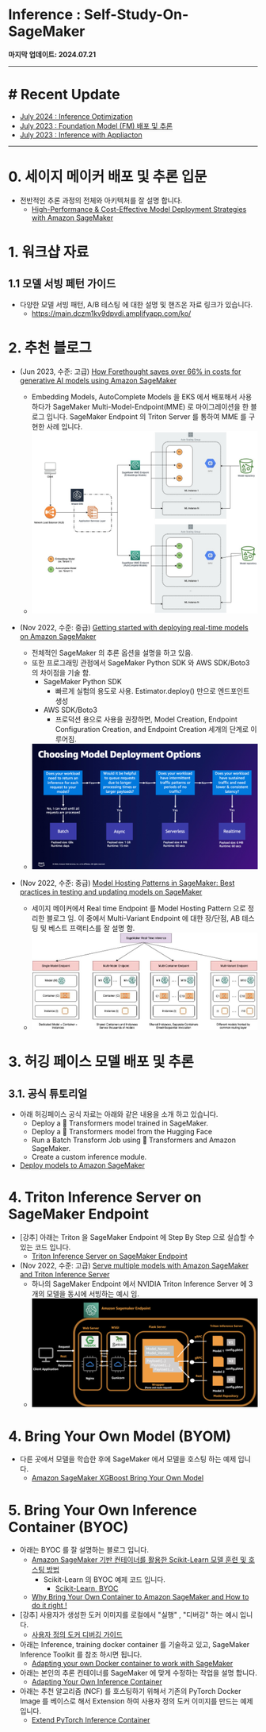 # Inference : Self-Study-On-SageMaker

**마지막 업데이트: 2024.07.21**


---
# \# Recent Update
- [July 2024 : Inference Optimization ](Inference-Optimization-README.md)
- [July 2023 : Foundation Model (FM) 배포 및 추론](FM-README.md)
- [July 2023 : Inference with Appliacton](Application-README.md)

---

# 0. 세이지 메이커 배포 및 추론 입문
- 전반적인 추론 과정의 전체와 아키텍처를 잘 설명 합니다.
    - [High-Performance & Cost-Effective Model Deployment Strategies with Amazon SageMaker](https://www.youtube.com/watch?v=_-hX-2MqiOg)

# 1. 워크샵 자료
## 1.1 모델 서빙 페턴  가이드

* 다양한 모델 서빙 패턴, A/B 테스팅 에 대한 설명 및 핸즈온 자료 링크가 있습니다.
    * https://main.dczm1kv9dpvdi.amplifyapp.com/ko/
    
    
# 2. 추천 블로그
- (Jun 2023, 수준: 고급) [How Forethought saves over 66% in costs for generative AI models using Amazon SageMaker](https://aws.amazon.com/blogs/machine-learning/how-forethought-saves-over-66-in-costs-for-generative-ai-models-using-amazon-sagemaker/?sc_channel=sm&sc_campaign=Machine_Learning&sc_publisher=LINKEDIN&sc_geo=GLOBAL&sc_outcome=awareness&trk=machine_learning&linkId=220118422)
    - Embedding Models, AutoComplete Models 을 EKS 에서 배포해서 사용하다가 SageMaker Multi-Model-Endpoint(MME) 로 마이그레이션을 한 블로그 입니다. SageMaker Endpoint 의 Triton Server 를 통하여 MME 를 구현한 사례 입니다.
    - ![ML-13958-image004.jpg](img/ML-13958-image004.jpg)
    
- (Nov 2022, 수준: 중급) [Getting started with deploying real-time models on Amazon SageMaker](https://aws.amazon.com/blogs/machine-learning/getting-started-with-deploying-real-time-models-on-amazon-sagemaker/) 
    - 전체적인 SageMaker 의 추론 옵션을 설명을 하고 있음. 
    - 또한 프로그래밍 관점에서  SageMaker Python SDK 와 AWS SDK/Boto3 의 차이점을 기술 함.
        - SageMaker Python SDK
            - 빠르게 실험의 용도로 사용. Estimator.deploy() 만으로 엔드포인트 생성
        - AWS SDK/Boto3
            - 프로덕션 용으로 사용을 권장하면, Model Creation, Endpoint Configuration Creation, and Endpoint Creation 세개의 단계로 이루어짐.            
    - ![model-deployment-options.png](img/model-deployment-options.png)
- (Nov 2022, 수준: 중급) [Model Hosting Patterns in SageMaker: Best practices in testing and updating models on SageMaker](https://aws.amazon.com/blogs/machine-learning/model-hosting-patterns-in-sagemaker-best-practices-in-testing-and-updating-models-on-sagemaker/)
    - 세이지 메이커에서 Real time Endpoint 를 Model Hosting Pattern 으로 정리한 블로그 임. 이 중에서 Multi-Variant Endpoint 에 대한 장/단점, AB 테스팅 및  베스트 프랙티스를 잘 설명 함. 
    - ![real-time-inference.jpeg](img/real-time-inference.jpeg)
    
    
# 3. 허깅 페이스 모델 배포 및 추론

## 3.1. 공식 튜토리얼
- 아래 허깅페이스 공식 자료는 아래와 같은 내용을 소개 하고 있습니다.
    - Deploy a 🤗 Transformers model trained in SageMaker.
    - Deploy a 🤗 Transformers model from the Hugging Face 
    - Run a Batch Transform Job using 🤗 Transformers and Amazon SageMaker.
    - Create a custom inference module.
- [Deploy models to Amazon SageMaker](https://huggingface.co/docs/sagemaker/inference)
   
# 4. Triton Inference Server on SageMaker Endpoint
- [강추] 아래는 Triton 을 SageMaker Endpoint 에 Step By Step 으로 실습할 수 있는 코드 입니다.
    - [Triton Inference Server on SageMaker Endpoint](https://github.com/gonsoomoon-ml/Neural-Collaborative-Filtering-On-SageMaker/tree/main/2_Triton_Inference)
- (Nov 2022, 수준: 고급) [Serve multiple models with Amazon SageMaker and Triton Inference Server](https://aws.amazon.com/blogs/machine-learning/serve-multiple-models-with-amazon-sagemaker-and-triton-inference-server/)
    - 하나의 SageMaker Endpoint 에서 NVIDIA Triton Inference Server 에 3개의 모델을 동시에 서빙하는 예시 임.
    - ![triton-server.png](img/triton-server.png)
    
# 4. Bring Your Own Model (BYOM) 
- 다른 곳에서 모델을 학습한 후에 SageMaker 에서 모델을 호스팅 하는 예제 입니다.
    - [Amazon SageMaker XGBoost Bring Your Own Model](https://github.com/aws/amazon-sagemaker-examples/tree/main/advanced_functionality/xgboost_bring_your_own_model)
    
    
# 5. Bring Your Own Inference Container (BYOC)
- 아래는 BYOC 를 잘 설명하는 블로그 입니다.
    - [Amazon SageMaker 기반 컨테이너를 활용한 Scikit-Learn 모델 훈련 및 호스팅 방법](https://aws.amazon.com/ko/blogs/korea/train-and-host-scikit-learn-models-in-amazon-sagemaker-by-building-a-scikit-docker-container/)
        - Scikit-Learn 의 BYOC 예제 코드 입니다.
            - [Scikit-Learn, BYOC](https://github.com/aws/amazon-sagemaker-examples/tree/main/advanced_functionality/scikit_bring_your_own)    
    - [Why Bring Your Own Container to Amazon SageMaker and How to do it right !](https://medium.com/@pandey.vikesh/why-bring-your-own-container-to-amazon-sagemaker-and-how-to-do-it-right-bc158fe41ed1)
- [강추] 사용자가 생성한 도커 이미지를 로컬에서 "실행" , "디버깅" 하는 예시 입니다. 
    - [사용자 정의 도커 디버깅 가이드](Scikit-Inf-README.md)                
- 아래는 Inference, training docker container 를 기술하고 있고, SageMaker Inference Toolkit 를 참조 하시면 됩니다.
    - [Adapting your own Docker container to work with SageMaker](https://docs.aws.amazon.com/sagemaker/latest/dg/docker-containers-adapt-your-own.html)
- 아래는 본인의 추론 컨테이너를 SageMaker 에 맞게 수정하는 작업을 설명 합니다.
    - [Adapting Your Own Inference Container](https://docs.aws.amazon.com/sagemaker/latest/dg/adapt-inference-container.html)
- 아래는 추천 알고리즘 (NCF) 를 호스팅하기 위해서 기존의 PyTorch Docker Image 를 베이스로 해서 Extension 하여 사용자 정의 도커 이미지를 만드는 예제 입니다.
    - [Extend PyTorch Inference Container](https://github.com/aws-samples/aws-ai-ml-workshop-kr/tree/master/sagemaker/recommendation/Neural-Collaborative-Filtering-On-SageMaker/2_Inference)    
